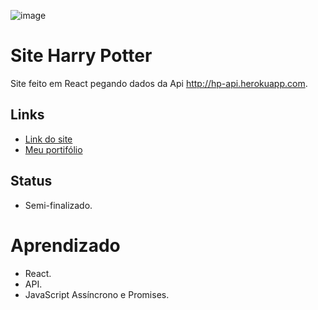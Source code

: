![image](https://user-images.githubusercontent.com/88604193/183264482-75b80c04-afc9-4a0a-858f-fa5cbb408da2.png)
<h1>Site Harry Potter</h1>
<p>Site feito em React pegando dados da Api 
  <a href="http://hp-api.herokuapp.com" target="_blank">http://hp-api.herokuapp.com</a>.
</p>
<h2>Links</h2>
<ul>
  <li>
    <a href="https://keen-pastelito-ce76bc.netlify.app">Link do site</a>
  </li>
  <li>
    <a href="https://sabrinaalves.tk" target="_blank">Meu portifólio</a>
  </li>
</ul>
<h2>Status</h2>
<ul>
  <li>Semi-finalizado.</li>
</ul>
<h1>Aprendizado</h1>
<ul>
  <li>React.</li>
  <li>API.</li>
  <li>JavaScript Assíncrono e Promises.</li>
</ul>